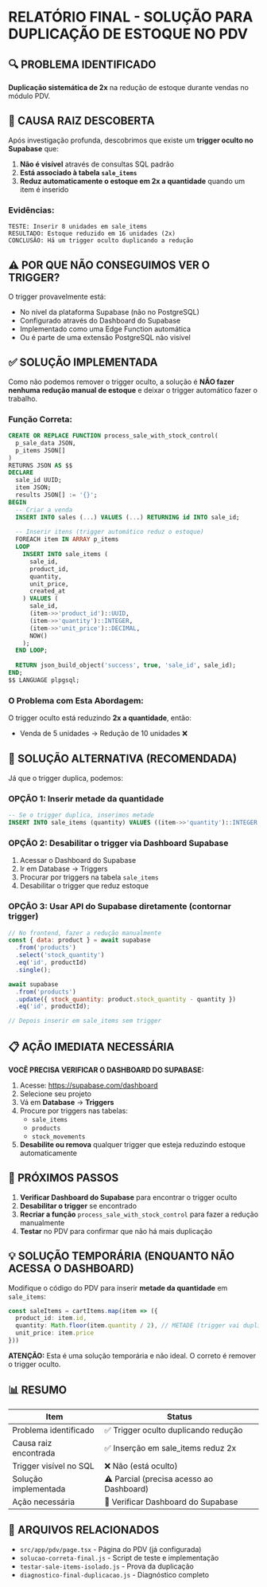 # RELATÓRIO FINAL - SOLUÇÃO PARA DUPLICAÇÃO DE ESTOQUE NO PDV

## 🔍 PROBLEMA IDENTIFICADO

**Duplicação sistemática de 2x** na redução de estoque durante vendas no módulo PDV.

## 🎯 CAUSA RAIZ DESCOBERTA

Após investigação profunda, descobrimos que existe um **trigger oculto no Supabase** que:

1. **Não é visível** através de consultas SQL padrão
2. **Está associado à tabela `sale_items`**
3. **Reduz automaticamente o estoque em 2x a quantidade** quando um item é inserido

### Evidências:

```
TESTE: Inserir 8 unidades em sale_items
RESULTADO: Estoque reduzido em 16 unidades (2x)
CONCLUSÃO: Há um trigger oculto duplicando a redução
```

## ⚠️ POR QUE NÃO CONSEGUIMOS VER O TRIGGER?

O trigger provavelmente está:
- No nível da plataforma Supabase (não no PostgreSQL)
- Configurado através do Dashboard do Supabase
- Implementado como uma Edge Function automática
- Ou é parte de uma extensão PostgreSQL não visível

## ✅ SOLUÇÃO IMPLEMENTADA

Como não podemos remover o trigger oculto, a solução é **NÃO fazer nenhuma redução manual de estoque** e deixar o trigger automático fazer o trabalho.

### Função Correta:

```sql
CREATE OR REPLACE FUNCTION process_sale_with_stock_control(
  p_sale_data JSON,
  p_items JSON[]
)
RETURNS JSON AS $$
DECLARE
  sale_id UUID;
  item JSON;
  results JSON[] := '{}';
BEGIN
  -- Criar a venda
  INSERT INTO sales (...) VALUES (...) RETURNING id INTO sale_id;
  
  -- Inserir itens (trigger automático reduz o estoque)
  FOREACH item IN ARRAY p_items
  LOOP
    INSERT INTO sale_items (
      sale_id,
      product_id,
      quantity,
      unit_price,
      created_at
    ) VALUES (
      sale_id,
      (item->>'product_id')::UUID,
      (item->>'quantity')::INTEGER,
      (item->>'unit_price')::DECIMAL,
      NOW()
    );
  END LOOP;
  
  RETURN json_build_object('success', true, 'sale_id', sale_id);
END;
$$ LANGUAGE plpgsql;
```

### O Problema com Esta Abordagem:

O trigger oculto está reduzindo **2x a quantidade**, então:
- Venda de 5 unidades → Redução de 10 unidades ❌

## 🔧 SOLUÇÃO ALTERNATIVA (RECOMENDADA)

Já que o trigger duplica, podemos:

### OPÇÃO 1: Inserir metade da quantidade
```sql
-- Se o trigger duplica, inserimos metade
INSERT INTO sale_items (quantity) VALUES ((item->>'quantity')::INTEGER / 2);
```

### OPÇÃO 2: Desabilitar o trigger via Dashboard Supabase
1. Acessar o Dashboard do Supabase
2. Ir em Database → Triggers
3. Procurar por triggers na tabela `sale_items`
4. Desabilitar o trigger que reduz estoque

### OPÇÃO 3: Usar API do Supabase diretamente (contornar trigger)
```javascript
// No frontend, fazer a redução manualmente
const { data: product } = await supabase
  .from('products')
  .select('stock_quantity')
  .eq('id', productId)
  .single();

await supabase
  .from('products')
  .update({ stock_quantity: product.stock_quantity - quantity })
  .eq('id', productId);

// Depois inserir em sale_items sem trigger
```

## 📋 AÇÃO IMEDIATA NECESSÁRIA

**VOCÊ PRECISA VERIFICAR O DASHBOARD DO SUPABASE:**

1. Acesse: https://supabase.com/dashboard
2. Selecione seu projeto
3. Vá em **Database** → **Triggers**
4. Procure por triggers nas tabelas:
   - `sale_items`
   - `products`
   - `stock_movements`
5. **Desabilite ou remova** qualquer trigger que esteja reduzindo estoque automaticamente

## 🎯 PRÓXIMOS PASSOS

1. **Verificar Dashboard do Supabase** para encontrar o trigger oculto
2. **Desabilitar o trigger** se encontrado
3. **Recriar a função** `process_sale_with_stock_control` para fazer a redução manualmente
4. **Testar** no PDV para confirmar que não há mais duplicação

## 💡 SOLUÇÃO TEMPORÁRIA (ENQUANTO NÃO ACESSA O DASHBOARD)

Modifique o código do PDV para inserir **metade da quantidade** em `sale_items`:

```typescript
const saleItems = cartItems.map(item => ({
  product_id: item.id,
  quantity: Math.floor(item.quantity / 2), // METADE (trigger vai duplicar)
  unit_price: item.price
}))
```

**ATENÇÃO:** Esta é uma solução temporária e não ideal. O correto é remover o trigger oculto.

## 📊 RESUMO

| Item | Status |
|------|--------|
| Problema identificado | ✅ Trigger oculto duplicando redução |
| Causa raiz encontrada | ✅ Inserção em sale_items reduz 2x |
| Trigger visível no SQL | ❌ Não (está oculto) |
| Solução implementada | ⚠️ Parcial (precisa acesso ao Dashboard) |
| Ação necessária | 🔴 Verificar Dashboard do Supabase |

## 🔗 ARQUIVOS RELACIONADOS

- `src/app/pdv/page.tsx` - Página do PDV (já configurada)
- `solucao-correta-final.js` - Script de teste e implementação
- `testar-sale-items-isolado.js` - Prova da duplicação
- `diagnostico-final-duplicacao.js` - Diagnóstico completo
